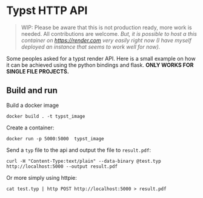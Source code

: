 # Typst HTTP API

> WIP: Please be aware that this is not production ready, more work is needed. All contributions are welcome. 
> *But, it is possible to host a this container on https://render.com very easily right now (I have myself deployed an instance that seems to work well for now).* 

Some peoples asked for a typst render API. Here is a small example on how it can be achieved using the python bindings and flask. **ONLY WORKS FOR SINGLE FILE PROJECTS.**

## Build and run 

Build a docker image
```shell
docker build . -t typst_image
```

Create a container:
```shell
docker run -p 5000:5000  typst_image 
```

Send a `typ` file to the api and output the file to `result.pdf`: 

```shell
curl -H "Content-Type:text/plain" --data-binary @test.typ  http://localhost:5000 --output result.pdf             
```

Or more simply using httpie:
```shell
cat test.typ | http POST http://localhost:5000 > result.pdf
```
